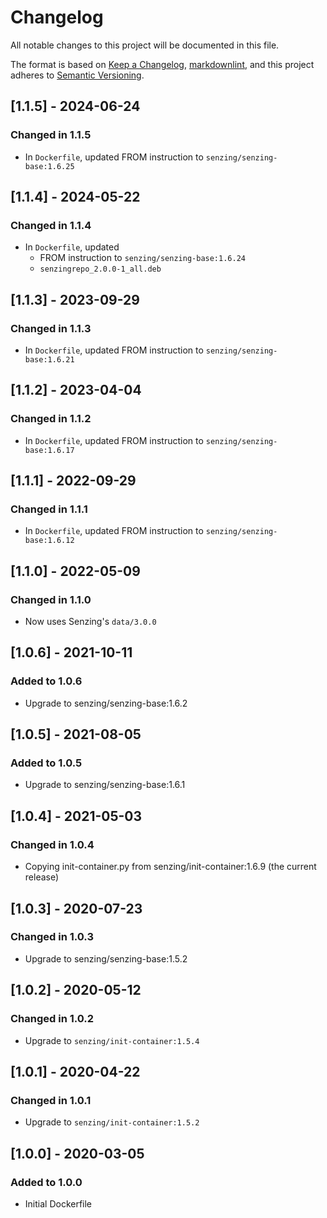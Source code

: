 # Changelog

All notable changes to this project will be documented in this file.

The format is based on [Keep a Changelog](https://keepachangelog.com/en/1.0.0/),
[markdownlint](https://dlaa.me/markdownlint/),
and this project adheres to [Semantic Versioning](https://semver.org/spec/v2.0.0.html).

## [1.1.5] - 2024-06-24

### Changed in 1.1.5

- In `Dockerfile`, updated FROM instruction to `senzing/senzing-base:1.6.25`

## [1.1.4] - 2024-05-22

### Changed in 1.1.4

- In `Dockerfile`, updated
  - FROM instruction to `senzing/senzing-base:1.6.24`
  - `senzingrepo_2.0.0-1_all.deb`

## [1.1.3] - 2023-09-29

### Changed in 1.1.3

- In `Dockerfile`, updated FROM instruction to `senzing/senzing-base:1.6.21`

## [1.1.2] - 2023-04-04

### Changed in 1.1.2

- In `Dockerfile`, updated FROM instruction to `senzing/senzing-base:1.6.17`

## [1.1.1] - 2022-09-29

### Changed in 1.1.1

- In `Dockerfile`, updated FROM instruction to `senzing/senzing-base:1.6.12`

## [1.1.0] - 2022-05-09

### Changed in 1.1.0

- Now uses Senzing's `data/3.0.0`

## [1.0.6] - 2021-10-11

### Added to 1.0.6

- Upgrade to senzing/senzing-base:1.6.2

## [1.0.5] - 2021-08-05

### Added to 1.0.5

- Upgrade to senzing/senzing-base:1.6.1

## [1.0.4] - 2021-05-03

### Changed in 1.0.4

- Copying init-container.py from senzing/init-container:1.6.9 (the current release)

## [1.0.3] - 2020-07-23

### Changed in 1.0.3

- Upgrade to senzing/senzing-base:1.5.2

## [1.0.2] - 2020-05-12

### Changed in 1.0.2

- Upgrade to `senzing/init-container:1.5.4`

## [1.0.1] - 2020-04-22

### Changed in 1.0.1

- Upgrade to `senzing/init-container:1.5.2`

## [1.0.0] - 2020-03-05

### Added to 1.0.0

- Initial Dockerfile
